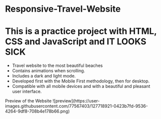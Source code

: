 # Responsive-Travel-Website
<h1>This is a practice project with HTML, CSS and JavaScript and IT LOOKS SICK</h1>


<ul>
  <li>Travel website to the most beautiful beaches</li>
  <li>Contains animations when scrolling.</li>
  <li>Includes a dark and light mode.</li>
  <li>Developed first with the Mobile First methodology, then for desktop.</li>
  <li>
Compatible with all mobile devices and with a beautiful and pleasant user interface.</li>
</ul

<h2>Preview of the Website</h2>
![preview](https://user-images.githubusercontent.com/77567403/127718921-0423b7fd-9536-4264-9df8-708b4e178b66.png)
